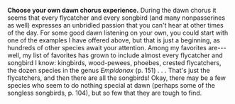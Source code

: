 **Choose your own dawn chorus experience.** During the dawn chorus it
seems that every flycatcher and every songbird (and many nonpasserines
as well) expresses an unbridled passion that you can't hear at other
times of the day. For some good dawn listening on your own, you could
start with one of the examples I have offered above, but that is just a
beginning, as hundreds of other species await your attention. Among my
favorites are---well, my list of favorites has grown to include almost
every flycatcher and songbird I know: kingbirds, wood-pewees, phoebes,
crested flycatchers, the dozen species in the genus *Empidonax* (p. 151)
. . . That's just the flycatchers, and then there are all the songbirds!
Okay, there may be a few species who seem to do nothing special at dawn
(perhaps some of the songless songbirds, p. 104), but so few that they
are tough to find.
